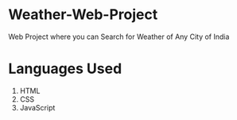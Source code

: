 # Weather-Web-Project

Web Project where you can Search for Weather of Any City of India

# Languages Used
1) HTML
2) CSS
3) JavaScript
